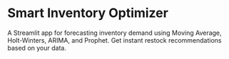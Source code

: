 # Smart Inventory Optimizer

A Streamlit app for forecasting inventory demand using Moving Average, Holt-Winters, ARIMA, and Prophet. Get instant restock recommendations based on your data.

